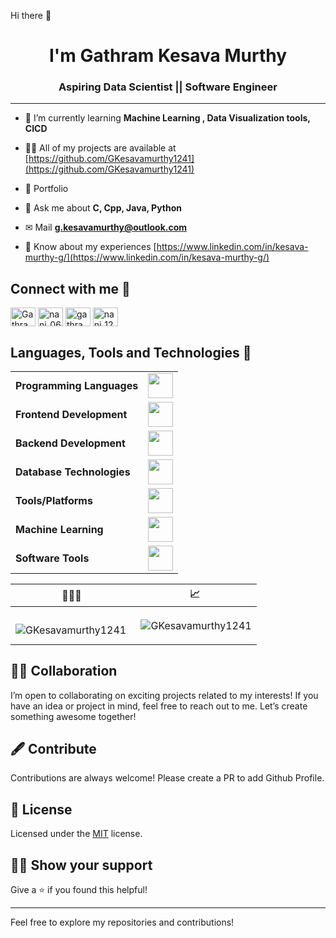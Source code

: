 Hi there 👋

<h1 align="center"> I'm Gathram Kesava Murthy</h1>


<h3 align="center">Aspiring Data Scientist || Software Engineer</h3>

---

- 🌱 I’m currently learning **Machine Learning , Data Visualization tools, CICD**

- 👨‍💻 All of my projects are available at [https://github.com/GKesavamurthy1241](https://github.com/GKesavamurthy1241)

- 💼 Portfolio []()

- 💬 Ask me about **C, Cpp, Java, Python**

- ✉ Mail **g.kesavamurthy@outlook.com**

- 📄 Know about my experiences [https://www.linkedin.com/in/kesava-murthy-g/](https://www.linkedin.com/in/kesava-murthy-g/)


## Connect with me 🔗

<p align="left">
<a href="https://www.linkedin.com/in/kesava-murthy-g/" target="blank"><img align="center" src="https://raw.githubusercontent.com/rahuldkjain/github-profile-readme-generator/master/src/images/icons/Social/linked-in-alt.svg" alt="Gathram Kesava Murthy" height="30" width="40" /></a>
<a href="https://www.instagram.com/nani_0611_/" target="blank"><img align="center" src="https://raw.githubusercontent.com/rahuldkjain/github-profile-readme-generator/master/src/images/icons/Social/instagram.svg" alt="nani_0611_" height="30" width="40" /></a>
<a href="https://www.hackerrank.com/profile/gathram_kesava06" target="blank"><img align="center" src="https://raw.githubusercontent.com/rahuldkjain/github-profile-readme-generator/master/src/images/icons/Social/hackerrank.svg" alt="gathram_kesava06" height="30" width="40" /></a>
<a href="https://leetcode.com/u/nani_1241/" target="blank"><img align="center" src="https://raw.githubusercontent.com/rahuldkjain/github-profile-readme-generator/master/src/images/icons/Social/leet-code.svg" alt="nani_1241" height="30" width="40" /></a>
</p>

## Languages, Tools and Technologies 🚀 
<table>
	<tr>
	<td><strong>Programming Languages</strong></td>
	<td><img height=40 src = "https://skillicons.dev/icons?i=c,cpp,py,java"></td>
</tr>
<tr>
	<td><strong>Frontend Development</strong></td>
	<td><img height=40 src = "https://skillicons.dev/icons?i=html,css,js,react" ></td>
</tr>
<tr>
	<td><strong>Backend Development</strong></td>
	<td><img height=40 src = "https://skillicons.dev/icons?i=nodejs,express,flask,django"></td>
</tr>
<tr>
	<td><strong>Database Technologies</strong></td>
	<td><img height=40 src = "https://skillicons.dev/icons?i=mysql,aws,mongodb&theme=dark"></td>
</tr>
<tr>
	<td><strong>Tools/Platforms</strong></td>
	<td><img height=40 src = "https://skillicons.dev/icons?i=git,vscode,github&theme=dark"></td>
</tr>
<tr>
	<td><strong>Machine Learning</strong></td>
	<td><img height=40 src = "https://skillicons.dev/icons?i=sklearn,pytorch,tensorflow"></td>
</tr>
<tr>
	<td><strong>Software Tools</strong></td>
	<td><img height=40 src = "https://skillicons.dev/icons?i=ps,pr,figma"></td>
</tr>
</table>


| 👨🏻‍💻 | 📈 |
|-------|-------|
| <p><img align="left" src="https://github-readme-stats.vercel.app/api/top-langs?username=GKesavamurthy1241&show_icons=true&locale=en&layout=compact" alt="GKesavamurthy1241" /></p> | <p>&nbsp;<img align="center" src="https://github-readme-stats.vercel.app/api?username=GKesavamurthy1241&show_icons=true&locale=en" alt="GKesavamurthy1241" /></p> |



## 🤝🏻 Collaboration
I’m open to collaborating on exciting projects related to my interests! If you have an idea or project in mind, feel free to reach out to me. Let’s create something awesome together!

## 🖋 Contribute

Contributions are always welcome! Please create a PR to add Github Profile.

## :pencil: License

Licensed under the [MIT](https://opensource.org/licenses/MIT) license.

## :man_astronaut: Show your support

Give a ⭐️ if you found this helpful!

---

Feel free to explore my repositories and contributions!


<!--
**GKesavamurthy1241/GKesavamurthy1241** is a ✨ _special_ ✨ repository because its `README.md` (this file) appears on your GitHub profile.

Here are some ideas to get you started:

- 🔭 I’m currently working on ...
- 🌱 I’m currently learning ...
- 👯 I’m looking to collaborate on ...
- 🤔 I’m looking for help with ...
- 💬 Ask me about ...
- 📫 How to reach me: ...
- 😄 Pronouns: ...
- ⚡ Fun fact: ...
-->
